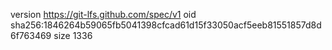 version https://git-lfs.github.com/spec/v1
oid sha256:1846264b59065fb5041398cfcad61d15f33050acf5eeb81551857d8d6f763469
size 1336
